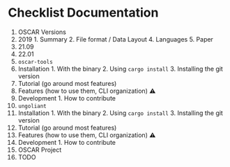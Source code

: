 # Checklist Documentation

1. OSCAR Versions
  1. 2019
    1. Summary
    2. File format / Data Layout
    4. Languages
    5. Paper 
  3. 21.09
  4. 22.01
2. `oscar-tools`
  1. Installation
    1. With the binary
    2. Using `cargo install`
    3. Installing the git version
  2. Tutorial (go around most features)
  3. Features (how to use them, CLI organization) ⚠️
  4. Development
    1. How to contribute
3. `ungoliant`
  1. Installation
    1. With the binary
    2. Using `cargo install`
    3. Installing the git version
  2. Tutorial (go around most features)
  3. Features (how to use them, CLI organization) ⚠️
  4. Development
    1. How to contribute
3. OSCAR Project
  1. TODO
